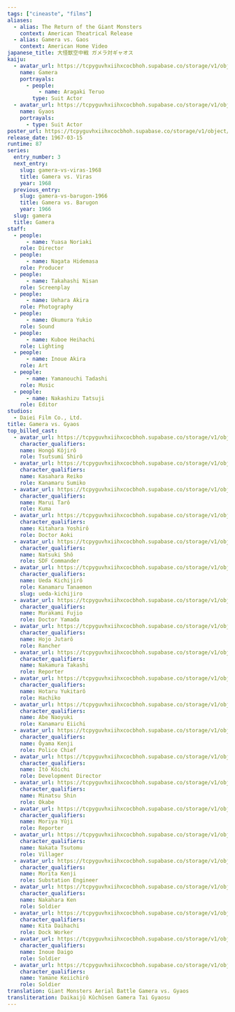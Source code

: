 ```yaml
---
tags: ["cineaste", "films"]
aliases:
  - alias: The Return of the Giant Monsters
    context: American Theatrical Release
  - alias: Gamera vs. Gaos
    context: American Home Video
japanese_title: 大怪獣空中戦 ガメラ対ギャオス
kaiju:
  - avatar_url: https://tcpyguvhxiihxcocbhoh.supabase.co/storage/v1/object/public/godzilla-cineaste-public/content/films/gamera-vs-gyaos-1967/kaiju-avatars/teruo-aragaki-0.jpg?t=2023-09-01T02%3A51%3A39.542Z
    name: Gamera
    portrayals:
      - people:
          - name: Aragaki Teruo
        type: Suit Actor
  - avatar_url: https://tcpyguvhxiihxcocbhoh.supabase.co/storage/v1/object/public/godzilla-cineaste-public/content/films/gamera-vs-gyaos-1967/kaiju-avatars/00599.jpg?t=2023-09-19T00%3A38%3A52.651Z
    name: Gyaos
    portrayals:
      - type: Suit Actor
poster_url: https://tcpyguvhxiihxcocbhoh.supabase.co/storage/v1/object/public/godzilla-cineaste-public/content/films/gamera-vs-gyaos-1967/posters/gamera-vs-gyaos-1967.jpg
release_date: 1967-03-15
runtime: 87
series:
  entry_number: 3
  next_entry:
    slug: gamera-vs-viras-1968
    title: Gamera vs. Viras
    year: 1968
  previous_entry:
    slug: gamera-vs-barugon-1966
    title: Gamera vs. Barugon
    year: 1966
  slug: gamera
  title: Gamera
staff:
  - people:
      - name: Yuasa Noriaki
    role: Director
  - people:
      - name: Nagata Hidemasa
    role: Producer
  - people:
      - name: Takahashi Nisan
    role: Screenplay
  - people:
      - name: Uehara Akira
    role: Photography
  - people:
      - name: Okumura Yukio
    role: Sound
  - people:
      - name: Kuboe Heihachi
    role: Lighting
  - people:
      - name: Inoue Akira
    role: Art
  - people:
      - name: Yamanouchi Tadashi
    role: Music
  - people:
      - name: Nakashizu Tatsuji
    role: Editor
studios:
  - Daiei Film Co., Ltd.
title: Gamera vs. Gyaos
top_billed_cast:
  - avatar_url: https://tcpyguvhxiihxcocbhoh.supabase.co/storage/v1/object/public/godzilla-cineaste-public/content/films/gamera-vs-gyaos-1967/cast-avatars/kojiro-hongo-0.jpg
    character_qualifiers:
    name: Hongô Kôjirô
    role: Tsutsumi Shirô
  - avatar_url: https://tcpyguvhxiihxcocbhoh.supabase.co/storage/v1/object/public/godzilla-cineaste-public/content/films/gamera-vs-gyaos-1967/cast-avatars/reiko-kasahara-0.jpg
    character_qualifiers:
    name: Kasahara Reiko
    role: Kanamaru Sumiko
  - avatar_url: https://tcpyguvhxiihxcocbhoh.supabase.co/storage/v1/object/public/godzilla-cineaste-public/content/films/gamera-vs-gyaos-1967/cast-avatars/taro-marui-0.jpg
    character_qualifiers:
    name: Marui Tarô
    role: Kuma
  - avatar_url: https://tcpyguvhxiihxcocbhoh.supabase.co/storage/v1/object/public/godzilla-cineaste-public/content/films/gamera-vs-gyaos-1967/cast-avatars/yoshiro-kitahara-0.jpg
    character_qualifiers:
    name: Kitahara Yoshirô
    role: Doctor Aoki
  - avatar_url: https://tcpyguvhxiihxcocbhoh.supabase.co/storage/v1/object/public/godzilla-cineaste-public/content/films/gamera-vs-gyaos-1967/cast-avatars/sho-natsuki-0.jpg
    character_qualifiers:
    name: Natsuki Shô
    role: SDF Commander
  - avatar_url: https://tcpyguvhxiihxcocbhoh.supabase.co/storage/v1/object/public/godzilla-cineaste-public/content/films/gamera-vs-gyaos-1967/cast-avatars/kichijiro-ueda-0.jpg
    character_qualifiers:
    name: Ueda Kichijirô
    role: Kanamaru Tanaemon
    slug: ueda-kichijiro
  - avatar_url: https://tcpyguvhxiihxcocbhoh.supabase.co/storage/v1/object/public/godzilla-cineaste-public/content/films/gamera-vs-gyaos-1967/cast-avatars/fujio-murakami-0.jpg
    character_qualifiers:
    name: Murakami Fujio
    role: Doctor Yamada
  - avatar_url: https://tcpyguvhxiihxcocbhoh.supabase.co/storage/v1/object/public/godzilla-cineaste-public/content/films/gamera-vs-gyaos-1967/cast-avatars/jutaro-hojo-0.jpg
    character_qualifiers:
    name: Hojo Jutarô
    role: Rancher
  - avatar_url: https://tcpyguvhxiihxcocbhoh.supabase.co/storage/v1/object/public/godzilla-cineaste-public/content/films/gamera-vs-gyaos-1967/cast-avatars/takashi-nakamura-0.jpg
    character_qualifiers:
    name: Nakamura Takashi
    role: Reporter
  - avatar_url: https://tcpyguvhxiihxcocbhoh.supabase.co/storage/v1/object/public/godzilla-cineaste-public/content/films/gamera-vs-gyaos-1967/cast-avatars/yukitaro-hotaru-0.jpg
    character_qualifiers:
    name: Hotaru Yukitarô
    role: Hachiko
  - avatar_url: https://tcpyguvhxiihxcocbhoh.supabase.co/storage/v1/object/public/godzilla-cineaste-public/content/films/gamera-vs-gyaos-1967/cast-avatars/naoyuki-abe-0.jpg
    character_qualifiers:
    name: Abe Naoyuki
    role: Kanamaru Eiichi
  - avatar_url: https://tcpyguvhxiihxcocbhoh.supabase.co/storage/v1/object/public/godzilla-cineaste-public/content/films/gamera-vs-gyaos-1967/cast-avatars/kenji-oyama-0.jpg
    character_qualifiers:
    name: Ôyama Kenji
    role: Police Chief
  - avatar_url: https://tcpyguvhxiihxcocbhoh.supabase.co/storage/v1/object/public/godzilla-cineaste-public/content/films/gamera-vs-gyaos-1967/cast-avatars/koichi-ito-0.jpg
    character_qualifiers:
    name: Itô Kôichi
    role: Development Director
  - avatar_url: https://tcpyguvhxiihxcocbhoh.supabase.co/storage/v1/object/public/godzilla-cineaste-public/content/films/gamera-vs-gyaos-1967/cast-avatars/shin-minatsu-0.jpg
    character_qualifiers:
    name: Minatsu Shin
    role: Okabe
  - avatar_url: https://tcpyguvhxiihxcocbhoh.supabase.co/storage/v1/object/public/godzilla-cineaste-public/content/films/gamera-vs-gyaos-1967/cast-avatars/yuji-moriya-0.jpg
    character_qualifiers:
    name: Moriya Yûji
    role: Reporter
  - avatar_url: https://tcpyguvhxiihxcocbhoh.supabase.co/storage/v1/object/public/godzilla-cineaste-public/content/films/gamera-vs-gyaos-1967/cast-avatars/tsutomu-nakata-0.jpg
    character_qualifiers:
    name: Nakata Tsutomu
    role: Villager
  - avatar_url: https://tcpyguvhxiihxcocbhoh.supabase.co/storage/v1/object/public/godzilla-cineaste-public/content/films/gamera-vs-gyaos-1967/cast-avatars/kenji-morita-0.jpg
    character_qualifiers:
    name: Morita Kenji
    role: Substation Engineer
  - avatar_url: https://tcpyguvhxiihxcocbhoh.supabase.co/storage/v1/object/public/godzilla-cineaste-public/content/films/gamera-vs-gyaos-1967/cast-avatars/ken-nakahara-0.jpg
    character_qualifiers:
    name: Nakahara Ken
    role: Soldier
  - avatar_url: https://tcpyguvhxiihxcocbhoh.supabase.co/storage/v1/object/public/godzilla-cineaste-public/content/films/gamera-vs-gyaos-1967/cast-avatars/daihachi-kita-0.jpg
    character_qualifiers:
    name: Kita Daihachi
    role: Dock Worker
  - avatar_url: https://tcpyguvhxiihxcocbhoh.supabase.co/storage/v1/object/public/godzilla-cineaste-public/content/films/gamera-vs-gyaos-1967/cast-avatars/daigo-inoue-0.jpg
    character_qualifiers:
    name: Inoue Daigo
    role: Soldier
  - avatar_url: https://tcpyguvhxiihxcocbhoh.supabase.co/storage/v1/object/public/godzilla-cineaste-public/content/films/gamera-vs-gyaos-1967/cast-avatars/keiichiro-yamane-0.jpg
    character_qualifiers:
    name: Yamane Keiichirô
    role: Soldier
translation: Giant Monsters Aerial Battle Gamera vs. Gyaos
transliteration: Daikaijû Kûchûsen Gamera Tai Gyaosu
---
```

